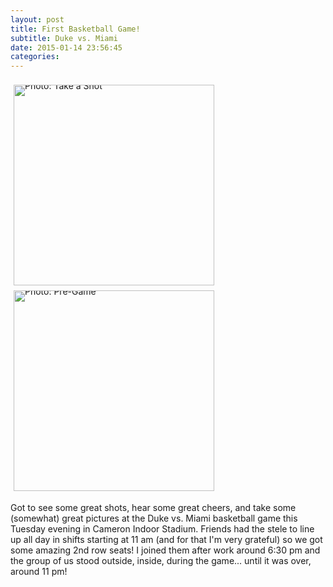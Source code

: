 ```yaml
---
layout: post
title: First Basketball Game!
subtitle: Duke vs. Miami
date: 2015-01-14 23:56:45
categories: 
---
```

<div style="line-height:0;padding:4px 0 0 1px;">
<a href="http://i.imgur.com/xC48C7s.jpg" style="display:inline-block;margin:3px;text-decoration:none;">
<img alt="Photo: Take a Shot" height='321' src="http://i.imgur.com/xC48C7s.jpg" title="Take a Shot" width='321' style="padding:1px;">
</a>
<a href="http://i.imgur.com/bY3hbog.jpg" style="display:inline-block;margin:3px;text-decoration:none;">
<img alt="Photo: Pre-Game" height="321" src="http://i.imgur.com/bY3hbog.jpg" title="Pre-Game" width="321" style="padding:1px;">
</a>
</div>


Got to see some great shots, hear some great cheers, and take some (somewhat) great pictures at the Duke vs. Miami basketball game this Tuesday evening in Cameron Indoor Stadium. Friends had the stele to line up all day in shifts starting at 11 am (and for that I'm very grateful) so we got some amazing 2nd row seats! I joined them after work around 6:30 pm and the group of us stood outside, inside, during the game... until it was over, around 11 pm!
